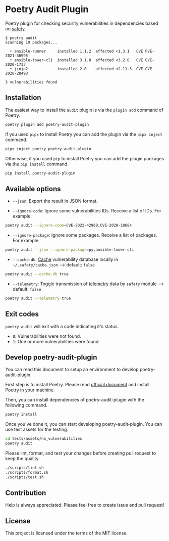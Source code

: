 # Poetry Audit Plugin

Poetry plugin for checking security vulnerabilities in dependencies based on [safety](https://github.com/pyupio/safety).

```text
$ poetry audit
Scanning 19 packages...

  • ansible-runner     installed 1.1.2  affected <1.3.1   CVE PVE-2021-36995
  • ansible-tower-cli  installed 3.1.8  affected <3.2.0   CVE CVE-2020-1733 
  • jinja2             installed 2.0    affected <2.11.3  CVE CVE-2020-28493

3 vulnerabilities found
```

## Installation

The easiest way to install the `audit` plugin is via the `plugin add` command of Poetry.

```bash
poetry plugin add poetry-audit-plugin
```

If you used `pipx` to install Poetry you can add the plugin via the `pipx inject` command.

```bash
pipx inject poetry poetry-audit-plugin
```

Otherwise, if you used `pip` to install Poetry you can add the plugin packages via the `pip install` command.

```bash
pip install poetry-audit-plugin
```

## Available options

* `--json`: Export the result in JSON format.

* `--ignore-code`: Ignore some vulnerabilities IDs. Receive a list of IDs. For example:
```bash
poetry audit --ignore-code=CVE-2022-42969,CVE-2020-10684
```

* `--ignore-package`: Ignore some packages. Receive a list of packages. For example:
```bash
poetry audit --json --ignore-package=py,ansible-tower-cli
```

* `--cache-db`: [Cache](https://github.com/pyupio/safety/blob/8b8a4039a7ed7d8b192e1d7175c7d2e0899cce33/safety/constants.py#L20) vulnerability database locally in `~/.safety/cache.json` --> default: `false`
```bash
poetry audit --cache-db true
```

* `--telemetry`: Toggle transmission of [telemetry](https://github.com/pyupio/safety/blob/8b8a4039a7ed7d8b192e1d7175c7d2e0899cce33/safety/util.py#L189) data by `safety` module --> default: `false`
```bash
poetry audit --telemetry true
```

## Exit codes

`poetry audit` will exit with a code indicating it's status.

* `0`: Vulnerabilities were not found.
* `1`: One or more vulnerabilities were found.

## Develop poetry-audit-plugin

You can read this document to setup an environment to develop poetry-audit-plugin.

First step is to install Poetry. Please read [official document](https://python-poetry.org/docs/) and install Poetry in your machine.

Then, you can install dependencies of poetry-audit-plugin with the following command.

```sh
poetry install
```

Once you've done it, you can start developing poetry-audit-plugin. You can use test assets for the testing.

```sh
cd tests/assets/no_vulnerabilities
poetry audit
```

Please lint, format, and test your changes before creating pull request to keep the quality.

```sh
./scripts/lint.sh
./scripts/format.sh
./scripts/test.sh
```

## Contribution

Help is always appreciated. Please feel free to create issue and pull request!

## License

This project is licensed under the terms of the MIT license.
